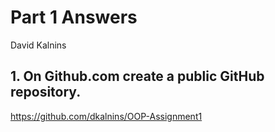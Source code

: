 # Part 1 Answers

David Kalnins

## 1. On Github.com create a public GitHub repository.

https://github.com/dkalnins/OOP-Assignment1

